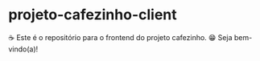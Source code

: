 # projeto-cafezinho-client

☕ Este é o repositório para o frontend do projeto cafezinho.
😁 Seja bem-vindo(a)!
